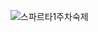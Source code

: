 
![스파르타1주차숙제](https://user-images.githubusercontent.com/73145656/121801338-cd242180-cc71-11eb-9b07-b0be235795ce.gif)
